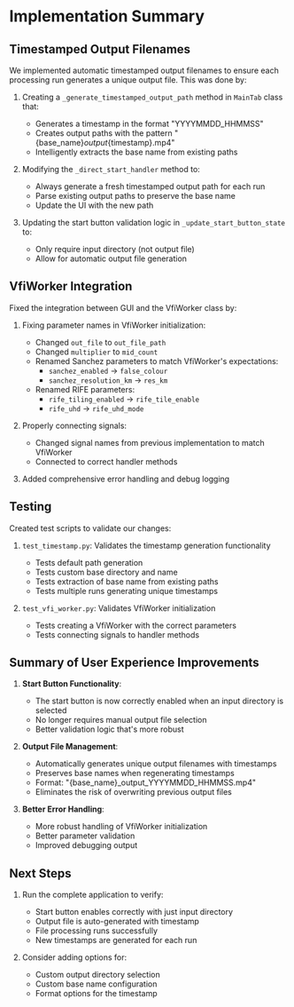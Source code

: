 # Implementation Summary

## Timestamped Output Filenames

We implemented automatic timestamped output filenames to ensure each processing run generates a unique output file. This was done by:

1. Creating a `_generate_timestamped_output_path` method in `MainTab` class that:
   - Generates a timestamp in the format "YYYYMMDD_HHMMSS"
   - Creates output paths with the pattern "{base_name}_output_{timestamp}.mp4"
   - Intelligently extracts the base name from existing paths

2. Modifying the `_direct_start_handler` method to:
   - Always generate a fresh timestamped output path for each run
   - Parse existing output paths to preserve the base name
   - Update the UI with the new path

3. Updating the start button validation logic in `_update_start_button_state` to:
   - Only require input directory (not output file)
   - Allow for automatic output file generation

## VfiWorker Integration

Fixed the integration between GUI and the VfiWorker class by:

1. Fixing parameter names in VfiWorker initialization:
   - Changed `out_file` to `out_file_path`
   - Changed `multiplier` to `mid_count`
   - Renamed Sanchez parameters to match VfiWorker's expectations:
     - `sanchez_enabled` → `false_colour`
     - `sanchez_resolution_km` → `res_km`
   - Renamed RIFE parameters:
     - `rife_tiling_enabled` → `rife_tile_enable`
     - `rife_uhd` → `rife_uhd_mode`

2. Properly connecting signals:
   - Changed signal names from previous implementation to match VfiWorker
   - Connected to correct handler methods

3. Added comprehensive error handling and debug logging

## Testing

Created test scripts to validate our changes:

1. `test_timestamp.py`: Validates the timestamp generation functionality
   - Tests default path generation
   - Tests custom base directory and name
   - Tests extraction of base name from existing paths
   - Tests multiple runs generating unique timestamps

2. `test_vfi_worker.py`: Validates VfiWorker initialization
   - Tests creating a VfiWorker with the correct parameters
   - Tests connecting signals to handler methods

## Summary of User Experience Improvements

1. **Start Button Functionality**:
   - The start button is now correctly enabled when an input directory is selected
   - No longer requires manual output file selection
   - Better validation logic that's more robust

2. **Output File Management**:
   - Automatically generates unique output filenames with timestamps
   - Preserves base names when regenerating timestamps
   - Format: "{base_name}_output_YYYYMMDD_HHMMSS.mp4"
   - Eliminates the risk of overwriting previous output files

3. **Better Error Handling**:
   - More robust handling of VfiWorker initialization
   - Better parameter validation
   - Improved debugging output

## Next Steps

1. Run the complete application to verify:
   - Start button enables correctly with just input directory
   - Output file is auto-generated with timestamp
   - File processing runs successfully
   - New timestamps are generated for each run

2. Consider adding options for:
   - Custom output directory selection
   - Custom base name configuration
   - Format options for the timestamp